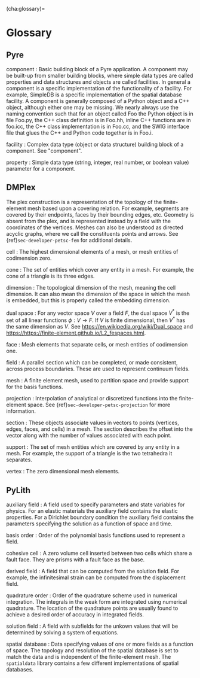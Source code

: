 (cha:glossary)=
# Glossary

## Pyre

component
: Basic building block of a Pyre application.
A component may be built-up from smaller building blocks, where simple data types are called properties and data structures and objects are called facilities.
In general a component is a specific implementation of the functionality of a facility.
For example, SimpleDB is a specific implementation of the spatial database facility.
A component is generally composed of a Python object and a C++ object, although either one may be missing.
We nearly always use the naming convention such that for an object called Foo the Python object is in file Foo.py, the C++ class definition is in Foo.hh, inline C++ functions are in foo.icc, the C++ class implementation is in Foo.cc, and the SWIG interface file that glues the C++ and Python code together is in Foo.i.

facility
: Complex data type (object or data structure) building block of a component.
See "component".

property
: Simple data type (string, integer, real number, or boolean value) parameter for a component.

## DMPlex

The plex construction is a representation of the topology of the finite-element mesh based upon a covering relation.
For example, segments are covered by their endpoints, faces by their bounding
edges, etc.
Geometry is absent from the plex, and is represented instead by a field with the coordinates of the vertices.
Meshes can also be understood as directed acyclic graphs, where we call the constituents points and arrows.
See {ref}`sec-developer-petsc-fem` for additional details.


cell
: The highest dimensional elements of a mesh, or mesh entities of codimension zero.

cone
: The set of entities which cover any entity in a mesh.
For example, the cone of a triangle is its three edges.

dimension
: The topological dimension of the mesh, meaning the cell dimension.
It can also mean the dimension of the space in which the mesh is embedded, but this is properly called the embedding dimension.

dual space
: For any vector space $V$ over a field $F$, the dual space $V^{*}$ is the set of all linear functions $\phi : V \rightarrow F$.
If $V$ is finite dimensional, then $V^{*}$ has the same dimension as $V$.
See <https://en.wikipedia.org/wiki/Dual_space> and <https://https://finite-element.github.io/L2_fespaces.html>.

face
: Mesh elements that separate cells, or mesh entities of codimension one.

field
: A parallel section which can be completed, or made consistent, across process boundaries.
These are used to represent continuum fields.

mesh
: A finite element mesh, used to partition space and provide support for the basis functions.

projection
: Interpolation of analytical or discretized functions into the finite-element space.
See {ref}`sec-developer-petsc-projection` for more information.

section
: These objects associate values in vectors to points (vertices, edges, faces, and cells) in a mesh.
The section describes the offset into the vector along with the number of values associated with each point.

support
: The set of mesh entities which are covered by any entity in a mesh.
For example, the support of a triangle is the two tetrahedra it separates.

vertex
: The zero dimensional mesh elements.

## PyLith

auxiliary field
: A field used to specify parameters and state variables for physics.
For an elastic materials the auxiliary field contains the elastic properties.
For a Dirichlet boundary condition the auxiliary field contains the parameters specifying the solution as a function of space and time.

basis order
: Order of the polynomial basis functions used to represent a field.

cohesive cell
: A zero volume cell inserted between two cells which share a fault face.
They are prisms with a fault face as the base.

derived field
: A field that can be computed from the solution field.
For example, the infinitesimal strain can be computed from the displacement field.

quadrature order
: Order of the quadrature scheme used in numerical integration.
The integrals in the weak form are integrated using numerical quadrature.
The location of the quadrature points are usually found to achieve a desired order of accuracy in integrated fields.

solution field
: A field with subfields for the unkown values that will be determined by solving a system of equations.

spatial database
: Data specifying values of one or more fields as a function of space.
The topology and resolution of the spatial database is set to match the data and is independent of the finite-element mesh.
The `spatialdata` library contains a few different implementations of spatial databases.
